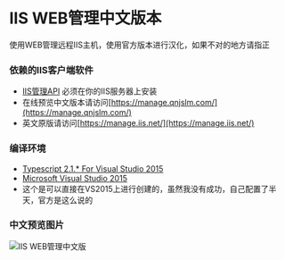 # IIS WEB管理中文版本
使用WEB管理远程IIS主机，使用官方版本进行汉化，如果不对的地方请指正

### 依赖的IIS客户端软件
*  [IIS管理API](https://github.com/microsoft/iis.administration) 必须在你的IIS服务器上安装
*  在线预览中文版本请访问[https://manage.qnjslm.com/](https://manage.qnjslm.com/)
*  英文原版请访问[https://manage.iis.net/](https://manage.iis.net/)

### 编译环境
* [Typescript 2.1.* For Visual Studio 2015 ](https://www.microsoft.com/en-us/download/details.aspx?id=48593)
* [Microsoft Visual Studio 2015](https://www.visualstudio.com/en-us/news/releasenotes/vs2015-update3-vs)
* 这个是可以直接在VS2015上进行创建的，虽然我没有成功，自己配置了半天，官方是这么说的

### 中文预览图片

![IIS WEB管理中文版][file-editor]

[file-editor]: https://raw.githubusercontent.com/dcl-lily/IIS.WebManager.Chinese/dev/demo.png "IIS WEB管理中文版"
